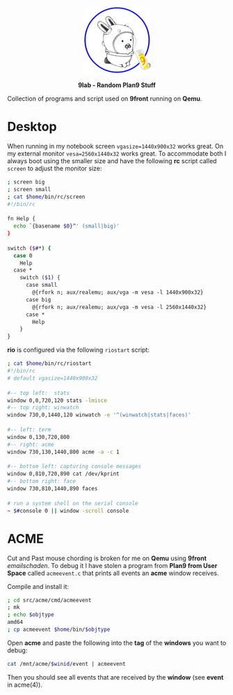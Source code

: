 <p align="center">
  <img src="glendalab.png" alt="Banner">
</p>
<p align="center">
  <b>9lab - Random Plan9 Stuff</b>
</p>

Collection of programs and script used on **9front** running on **Qemu**.

# Desktop

When running in my notebook screen `vgasize=1440x900x32` works great. On my external monitor `vesa=2560x1440x32` works great. To accommodate both I always boot using the smaller size and have the following **rc** script called `screen` to adjust the monitor size:

```sh
; screen big
; screen small
; cat $home/bin/rc/screen
#!/bin/rc

fn Help {
  echo `{basename $0}^' (small|big)'
}

switch ($#*) {
  case 0
    Help
  case *
    switch ($1) {
      case small
        @{rfork n; aux/realemu; aux/vga -m vesa -l 1440x900x32}
      case big
        @{rfork n; aux/realemu; aux/vga -m vesa -l 2560x1440x32}
      case *
        Help
    }
}
```

**rio** is configured via the following `riostart` script:

```sh
; cat $home/bin/rc/riostart
#!/bin/rc
# default vgasize=1440x900x32

#-- top left:  stats
window 0,0,720,120 stats -lmisce
#-- top right: winwatch
window 730,0,1440,120 winwatch -e '^(winwatch|stats|faces)'

#-- left: term
window 0,130,720,800
#-- right: acme
window 730,130,1440,800 acme -a -c 1

#-- bottom left: capturing console messages
window 0,810,720,890 cat /dev/kprint
#-- bottom right: face
window 730,810,1440,890 faces

# run a system shell on the serial console
~ $#console 0 || window -scroll console
```

# ACME

Cut and Past mouse chording is broken for me on **Qemu** using **9front** *emailschaden*. To debug it I have stolen a program from **Plan9 from User Space** called `acmeevent.c` that prints all events an **acme** window receives.

Compile and install it:

```sh
; cd src/acme/cmd/acmeevent
; mk
; echo $objtype
amd64
; cp acmeevent $home/bin/$objtype
```

Open **acme** and paste the following into the **tag** of the **windows** you want to debug:

```sh
cat /mnt/acme/$winid/event | acmeevent
```

Then you should see all events that are received by the **window** (see **event** in acme(4)).
